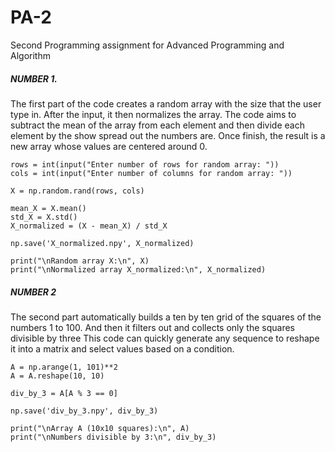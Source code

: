 # PA-2
Second Programming assignment for Advanced Programming and Algorithm

##### NUMBER 1.

The first part of the code creates a random array with the size that the user type in.
After the input, it then normalizes the array. The code aims to subtract the mean of the array from each element and then
divide each element by the show spread out the numbers are. Once finish, the result is a new array whose values are centered around 0. 

```
rows = int(input("Enter number of rows for random array: "))
cols = int(input("Enter number of columns for random array: "))

X = np.random.rand(rows, cols)

mean_X = X.mean()
std_X = X.std()
X_normalized = (X - mean_X) / std_X

np.save('X_normalized.npy', X_normalized)

print("\nRandom array X:\n", X)
print("\nNormalized array X_normalized:\n", X_normalized)
```

##### NUMBER 2

The second part automatically builds a ten by ten grid of the squares of the numbers 1 to 100.
And then it filters out and collects only the squares divisible by three
This code can quickly generate any sequence to reshape it into a matrix and select values based on a condition.

```
A = np.arange(1, 101)**2  
A = A.reshape(10, 10)   

div_by_3 = A[A % 3 == 0]

np.save('div_by_3.npy', div_by_3)

print("\nArray A (10x10 squares):\n", A)
print("\nNumbers divisible by 3:\n", div_by_3)
```
